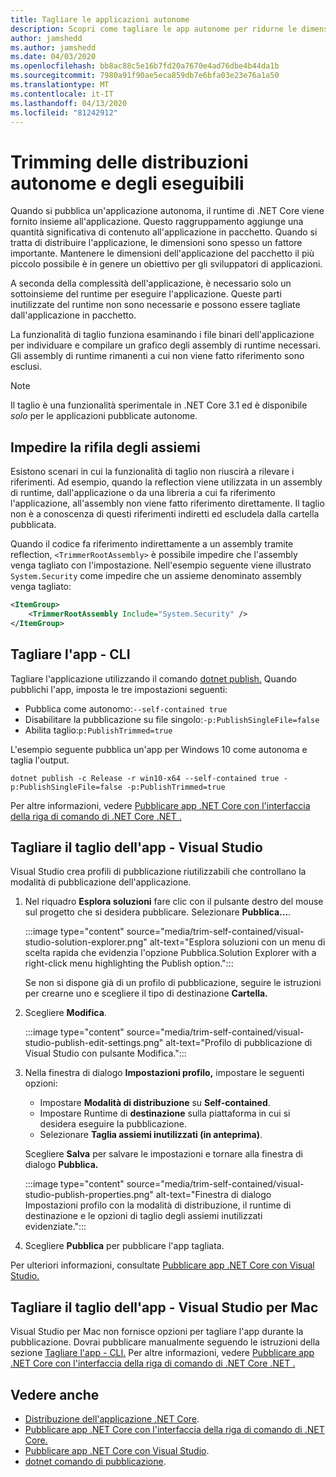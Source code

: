 ```yaml
---
title: Tagliare le applicazioni autonome
description: Scopri come tagliare le app autonome per ridurne le dimensioni. .NET Core raggruppa il runtime con un'app pubblicata in modo autonomo e in genere include più tempo di runtime.
author: jamshedd
ms.author: jamshedd
ms.date: 04/03/2020
ms.openlocfilehash: bb8ac88c5e16b7fd20a7670e4ad76dbe4b44da1b
ms.sourcegitcommit: 7980a91f90ae5eca859db7e6bfa03e23e76a1a50
ms.translationtype: MT
ms.contentlocale: it-IT
ms.lasthandoff: 04/13/2020
ms.locfileid: "81242912"
---
```

# <a name="trim-self-contained-deployments-and-executables"></a>Trimming delle distribuzioni autonome e degli eseguibili

Quando si pubblica un'applicazione autonoma, il runtime di .NET Core viene fornito insieme all'applicazione. Questo raggruppamento aggiunge una quantità significativa di contenuto all'applicazione in pacchetto. Quando si tratta di distribuire l'applicazione, le dimensioni sono spesso un fattore importante. Mantenere le dimensioni dell'applicazione del pacchetto il più piccolo possibile è in genere un obiettivo per gli sviluppatori di applicazioni.

A seconda della complessità dell'applicazione, è necessario solo un sottoinsieme del runtime per eseguire l'applicazione. Queste parti inutilizzate del runtime non sono necessarie e possono essere tagliate dall'applicazione in pacchetto.

La funzionalità di taglio funziona esaminando i file binari dell'applicazione per individuare e compilare un grafico degli assembly di runtime necessari. Gli assembly di runtime rimanenti a cui non viene fatto riferimento sono esclusi.

> [!NOTE]
> Il taglio è una funzionalità sperimentale in .NET Core 3.1 ed è disponibile _solo_ per le applicazioni pubblicate autonome.

## <a name="prevent-assemblies-from-being-trimmed"></a>Impedire la rifila degli assiemi

Esistono scenari in cui la funzionalità di taglio non riuscirà a rilevare i riferimenti. Ad esempio, quando la reflection viene utilizzata in un assembly di runtime, dall'applicazione o da una libreria a cui fa riferimento l'applicazione, all'assembly non viene fatto riferimento direttamente. Il taglio non è a conoscenza di questi riferimenti indiretti ed escludela dalla cartella pubblicata.

Quando il codice fa riferimento indirettamente a un assembly tramite reflection, `<TrimmerRootAssembly>` è possibile impedire che l'assembly venga tagliato con l'impostazione. Nell'esempio seguente viene illustrato `System.Security` come impedire che un assieme denominato assembly venga tagliato:

```xml
<ItemGroup>
    <TrimmerRootAssembly Include="System.Security" />
</ItemGroup>
```

## <a name="trim-your-app---cli"></a>Tagliare l'app - CLI

Tagliare l'applicazione utilizzando il comando [dotnet publish.](../tools/dotnet-publish.md) Quando pubblichi l'app, imposta le tre impostazioni seguenti:

- Pubblica come autonomo:`--self-contained true`
- Disabilitare la pubblicazione su file singolo:`-p:PublishSingleFile=false`
- Abilita taglio:`p:PublishTrimmed=true`

L'esempio seguente pubblica un'app per Windows 10 come autonoma e taglia l'output.

```dotnetcli
dotnet publish -c Release -r win10-x64 --self-contained true -p:PublishSingleFile=false -p:PublishTrimmed=true
```

Per altre informazioni, vedere [Pubblicare app .NET Core con l'interfaccia della riga di comando di .NET Core .NET .](deploy-with-cli.md)

## <a name="trim-your-app---visual-studio"></a>Tagliare il taglio dell'app - Visual Studio

Visual Studio crea profili di pubblicazione riutilizzabili che controllano la modalità di pubblicazione dell'applicazione.

01. Nel riquadro **Esplora soluzioni** fare clic con il pulsante destro del mouse sul progetto che si desidera pubblicare. Selezionare **Pubblica...**.

    :::image type="content" source="media/trim-self-contained/visual-studio-solution-explorer.png" alt-text="Esplora soluzioni con un menu di scelta rapida che evidenzia l'opzione Pubblica.Solution Explorer with a right-click menu highlighting the Publish option.":::

    Se non si dispone già di un profilo di pubblicazione, seguire le istruzioni per crearne uno e scegliere il tipo di destinazione **Cartella.**

01. Scegliere **Modifica**.

    :::image type="content" source="media/trim-self-contained/visual-studio-publish-edit-settings.png" alt-text="Profilo di pubblicazione di Visual Studio con pulsante Modifica.":::

01. Nella finestra di dialogo **Impostazioni profilo,** impostare le seguenti opzioni:

    - Impostare **Modalità di distribuzione** su **Self-contained**.
    - Impostare Runtime di **destinazione** sulla piattaforma in cui si desidera eseguire la pubblicazione.
    - Selezionare **Taglia assiemi inutilizzati (in anteprima)**.

    Scegliere **Salva** per salvare le impostazioni e tornare alla finestra di dialogo **Pubblica.**

    :::image type="content" source="media/trim-self-contained/visual-studio-publish-properties.png" alt-text="Finestra di dialogo Impostazioni profilo con la modalità di distribuzione, il runtime di destinazione e le opzioni di taglio degli assiemi inutilizzati evidenziate.":::

01. Scegliere **Pubblica** per pubblicare l'app tagliata.

Per ulteriori informazioni, consultate [Pubblicare app .NET Core con Visual Studio.](deploy-with-vs.md)

## <a name="trim-your-app---visual-studio-for-mac"></a>Tagliare il taglio dell'app - Visual Studio per Mac

Visual Studio per Mac non fornisce opzioni per tagliare l'app durante la pubblicazione. Dovrai pubblicare manualmente seguendo le istruzioni della sezione [Tagliare l'app - CLI.](#trim-your-app---cli) Per altre informazioni, vedere [Pubblicare app .NET Core con l'interfaccia della riga di comando di .NET Core .NET .](deploy-with-cli.md)

## <a name="see-also"></a>Vedere anche

- [Distribuzione dell'applicazione .NET Core](index.md).
- [Pubblicare app .NET Core con l'interfaccia della riga di comando di .NET Core.](deploy-with-cli.md)
- [Pubblicare app .NET Core con Visual Studio](deploy-with-vs.md).
- [dotnet comando di pubblicazione](../tools/dotnet-publish.md).
